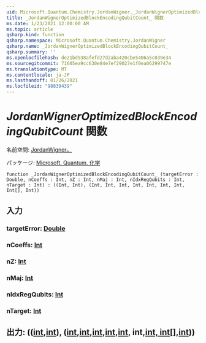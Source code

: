 ```yaml
---
uid: Microsoft.Quantum.Chemistry.JordanWigner._JordanWignerOptimizedBlockEncodingQubitCount_
title: _JordanWignerOptimizedBlockEncodingQubitCount_ 関数
ms.date: 1/23/2021 12:00:00 AM
ms.topic: article
qsharp.kind: function
qsharp.namespace: Microsoft.Quantum.Chemistry.JordanWigner
qsharp.name: _JordanWignerOptimizedBlockEncodingQubitCount_
qsharp.summary: ''
ms.openlocfilehash: de21bd938afefd27d2aba420cbe5406a5c039e34
ms.sourcegitcommit: 71605ea9cc630e84e7ef29027e1f0ea06299747e
ms.translationtype: MT
ms.contentlocale: ja-JP
ms.lasthandoff: 01/26/2021
ms.locfileid: "98839439"
---
```

# <a name="_jordanwigneroptimizedblockencodingqubitcount_-function"></a>_JordanWignerOptimizedBlockEncodingQubitCount_ 関数

名前空間: [JordanWigner。](xref:Microsoft.Quantum.Chemistry.JordanWigner)

パッケージ: [Microsoft. Quantum. 化学](https://nuget.org/packages/Microsoft.Quantum.Chemistry)




```qsharp
function _JordanWignerOptimizedBlockEncodingQubitCount_ (targetError : Double, nCoeffs : Int, nZ : Int, nMaj : Int, nIdxRegQubits : Int, nTarget : Int) : ((Int, Int), (Int, Int, Int, Int, Int, Int, Int, Int[], Int))
```


## <a name="input"></a>入力

### <a name="targeterror--double"></a>targetError: [Double](xref:microsoft.quantum.lang-ref.double)




### <a name="ncoeffs--int"></a>nCoeffs: [Int](xref:microsoft.quantum.lang-ref.int)




### <a name="nz--int"></a>nZ: [Int](xref:microsoft.quantum.lang-ref.int)




### <a name="nmaj--int"></a>nMaj: [Int](xref:microsoft.quantum.lang-ref.int)




### <a name="nidxregqubits--int"></a>nIdxRegQubits: [Int](xref:microsoft.quantum.lang-ref.int)




### <a name="ntarget--int"></a>nTarget: [Int](xref:microsoft.quantum.lang-ref.int)





## <a name="output--intintintintintintintintintintint"></a>出力: (([int](xref:microsoft.quantum.lang-ref.int),[int](xref:microsoft.quantum.lang-ref.int)), ([int](xref:microsoft.quantum.lang-ref.int),[int](xref:microsoft.quantum.lang-ref.int),[int](xref:microsoft.quantum.lang-ref.int),[int](xref:microsoft.quantum.lang-ref.int),[int](xref:microsoft.quantum.lang-ref.int), int,[](xref:microsoft.quantum.lang-ref.int)[int, int](xref:microsoft.quantum.lang-ref.int)[[]](xref:microsoft.quantum.lang-ref.int),[int](xref:microsoft.quantum.lang-ref.int)))

